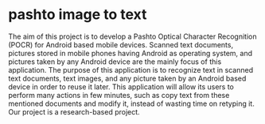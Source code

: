 # pashto image to text 
The aim of this project is to develop a Pashto Optical Character Recognition (POCR) for Android based mobile devices. Scanned text documents, pictures stored in mobile phones having Android as operating system, and pictures taken by any Android device are the mainly focus of this application. The purpose of this application is to recognize text in scanned text documents, text images, and any picture taken by an Android based device in order to reuse it later. This application will allow its users to perform many actions in few minutes, such as copy text from these mentioned documents and modify it, instead of wasting time on retyping it. Our project is a research-based project.

